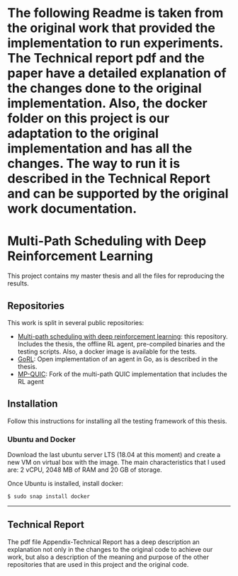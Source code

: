 # The following Readme is taken from the original work that provided the implementation to run experiments. The Technical report pdf and the paper have a detailed explanation of the changes done to the original implementation. Also, the docker folder on this project is our adaptation to the original implementation and has all the changes. The way to run it is described in the Technical Report and can be supported by the original work documentation.

# Multi-Path Scheduling with Deep Reinforcement Learning
This project contains my master thesis and all the files for reproducing
the results.

## Repositories
This work is split in several public repositories:

 * [Multi-path scheduling with deep reinforcement learning](https://bitbucket.org/marcmolla/multi-path-scheduling-with-deep-reinforcement-learning/):
 this repository. Includes the thesis, the offline RL agent, pre-compiled binaries and the testing scripts. Also, a docker
 image is available for the tests.
 * [GoRL](https://bitbucket.org/marcmolla/gorl/): Open implementation of an agent in Go, as is described in the thesis.
 * [MP-QUIC](https://github.com/marcmolla/mp-quic): Fork of the multi-path QUIC implementation that includes the RL agent
 

## Installation
Follow this instructions for installing all the testing framework of this thesis.

### Ubuntu and Docker

Download the last ubuntu server LTS (18.04 at this moment) and create a new VM on virtual box with the
image. The main characteristics that I used are: 2 vCPU, 2048 MB of RAM and 20 GB of storage.

Once Ubuntu is installed, install docker: 

```$ sudo snap install docker```

---
## Technical Report
The pdf file Appendix-Technical Report has a deep description an explanation not only in the changes to the original code to achieve our work, but also a description of the meaning and purpose of the other repositories that are used in this project and the original code.
